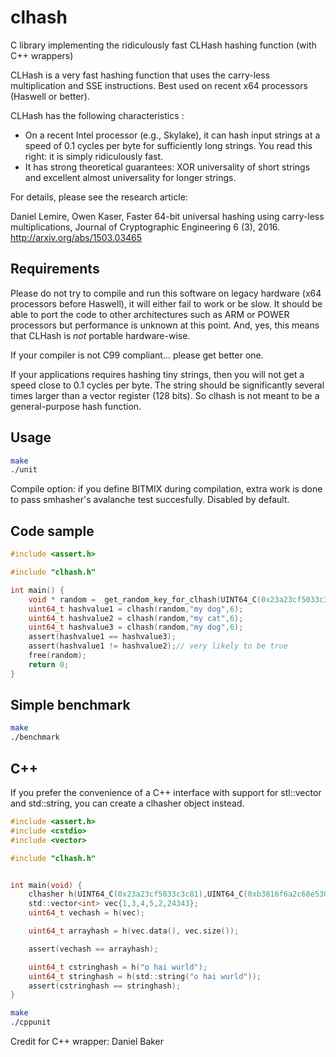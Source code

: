 # clhash

C library implementing the ridiculously fast CLHash hashing function (with C++ wrappers)


 CLHash is a very fast hashing function that uses the
 carry-less multiplication and SSE instructions.
 Best used on recent x64 processors (Haswell or better).

CLHash has the following characteristics :

* On a recent Intel processor (e.g., Skylake), it can hash input strings at a speed of 0.1 cycles per byte for sufficiently long strings. You read this right: it is simply ridiculously fast.
* It has strong theoretical guarantees: XOR universality of short strings and excellent almost universality for longer strings.

For details, please see the research article:

Daniel Lemire, Owen Kaser, Faster 64-bit universal hashing using carry-less multiplications, Journal of Cryptographic Engineering 6 (3), 2016. http://arxiv.org/abs/1503.03465

## Requirements


Please do not try to compile and run this software on legacy hardware (x64 processors
before Haswell), it will either fail to work or be slow. It should be able to port
the code to other architectures such as ARM or POWER processors but performance is
unknown at this point. And, yes, this means that CLHash is *not* portable hardware-wise.

If your compiler is not C99 compliant... please get better one.

If your applications requires hashing tiny strings, then you will not get a speed close to 0.1 cycles per byte. 
The string should be significantly several times larger than a vector register (128 bits). So clhash is not
meant to be a general-purpose hash function.


## Usage

 ```bash
 make
 ./unit
 ```
Compile option: if you define BITMIX during compilation, extra work is done to
pass smhasher's avalanche test succesfully. Disabled by default.

## Code sample

```C
#include <assert.h>

#include "clhash.h"

int main() {
    void * random =  get_random_key_for_clhash(UINT64_C(0x23a23cf5033c3c81),UINT64_C(0xb3816f6a2c68e530));
    uint64_t hashvalue1 = clhash(random,"my dog",6);
    uint64_t hashvalue2 = clhash(random,"my cat",6);
    uint64_t hashvalue3 = clhash(random,"my dog",6);
    assert(hashvalue1 == hashvalue3);
    assert(hashvalue1 != hashvalue2);// very likely to be true
    free(random);
    return 0;
}
```

## Simple benchmark

 ```bash
 make
 ./benchmark
 ```

 ## C++

If you prefer the convenience of a C++ interface with support for stl::vector and std::string,
you can create a clhasher object instead.

```C
#include <assert.h>
#include <cstdio>
#include <vector>

#include "clhash.h"


int main(void) {
    clhasher h(UINT64_C(0x23a23cf5033c3c81),UINT64_C(0xb3816f6a2c68e530));
    std::vector<int> vec{1,3,4,5,2,24343};
    uint64_t vechash = h(vec);

    uint64_t arrayhash = h(vec.data(), vec.size());

    assert(vechash == arrayhash);

    uint64_t cstringhash = h("o hai wurld");
    uint64_t stringhash = h(std::string("o hai wurld"));
    assert(cstringhash == stringhash);
}
```

 ```bash
 make
 ./cppunit
 ```


Credit for C++ wrapper: Daniel Baker
